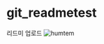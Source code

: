 # git_readmetest
리드미 업로드
![humtem](https://user-images.githubusercontent.com/54908993/66253759-e2ac2d00-e7a7-11e9-95ea-41a481a8f1f2.png)


